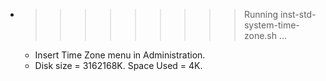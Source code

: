* >>>>>>>>> Running inst-std-system-time-zone.sh ...
  * Insert Time Zone menu in Administration.
  * Disk size = 3162168K. Space Used = 4K.
